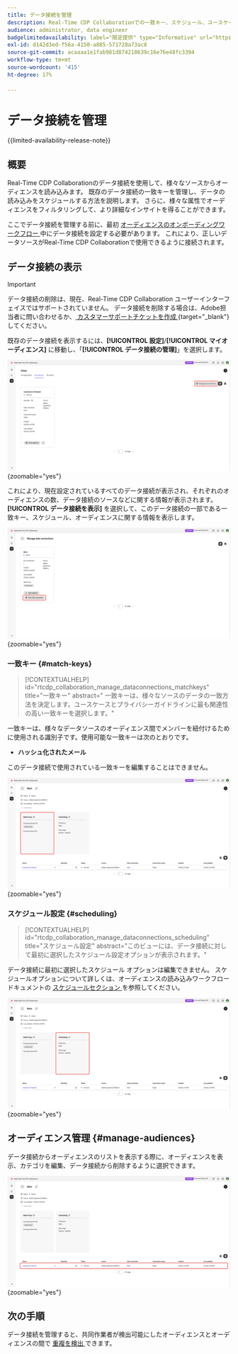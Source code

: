 ```yaml
---
title: データ接続を管理
description: Real-Time CDP Collaborationでの一致キー、スケジュール、ユースケース、オーディエンスフィルタリングなど、データ接続を管理する方法について説明します
audience: administrator, data engineer
badgelimitedavailability: label="限定提供" type="Informative" url="https://helpx.adobe.com/legal/product-descriptions/real-time-customer-data-platform-collaboration.html newtab=true"
exl-id: d142d3ed-f56a-4150-a885-571728a73ac8
source-git-commit: acaaaa1e1fab981d874210639c16e76e48fc3394
workflow-type: tm+mt
source-wordcount: '415'
ht-degree: 17%

---
```


# データ接続を管理

{{limited-availability-release-note}}

## 概要

Real-Time CDP Collaborationのデータ接続を使用して、様々なソースからオーディエンスを読み込みます。 既存のデータ接続の一致キーを管理し、データの読み込みをスケジュールする方法を説明します。 さらに、様々な属性でオーディエンスをフィルタリングして、より詳細なインサイトを得ることができます。

ここでデータ接続を管理する前に、最初 [ オーディエンスのオンボーディングワークフロー ](./onboard-audiences.md) 中にデータ接続を設定する必要があります。 これにより、正しいデータソースがReal-Time CDP Collaborationで使用できるように接続されます。

## データ接続の表示

>[!IMPORTANT]
>
>データ接続の削除は、現在、Real-Time CDP Collaboration ユーザーインターフェイスではサポートされていません。 データ接続を削除する場合は、Adobe担当者に問い合わせるか、[ カスタマーサポートチケットを作成 ](https://experienceleague.adobe.com/home?lang=en&amp;support-tab=open-ticket#support){target="_blank"} してください。

既存のデータ接続を表示するには、**[!UICONTROL 設定]**/**[!UICONTROL マイオーディエンス]** に移動し、「**[!UICONTROL データ接続の管理]**」を選択します。

![ 「データ接続の管理」がハイライト表示されたワークスペースを設定 ](/help/assets/setup/manage-data-connection/manage-data-connection-highlighted.png){zoomable="yes"}

これにより、現在設定されているすべてのデータ接続が表示され、それぞれのオーディエンスの数、データ接続のソースなどに関する情報が表示されます。 **[!UICONTROL データ接続を表示]** を選択して、このデータ接続の一部である一致キー、スケジュール、オーディエンスに関する情報を表示します。

![ 接続がハイライト表示されたデータ接続を管理ワークスペース データ接続を表示。](/help/assets/setup/manage-data-connection/view-data-connection-highlighted.png){zoomable="yes"}

### 一致キー {#match-keys}

>[!CONTEXTUALHELP]
>id="rtcdp_collaboration_manage_dataconnections_matchkeys"
>title="一致キー"
>abstract=" 一致キーは、様々なソースのデータの一致方法を決定します。ユースケースとプライバシーガイドラインに最も関連性の高い一致キーを選択します。"

一致キーは、様々なデータソースのオーディエンス間でメンバーを紐付けるために使用される識別子です。使用可能な一致キーは次のとおりです。

- **ハッシュ化されたメール**

このデータ接続で使用されている一致キーを編集することはできません。

![ 「キーを一致させる」セクションがハイライト表示されたデータ接続ワークスペース。](/help/assets/setup/manage-data-connection/view-data-connection-match-keys.png){zoomable="yes"}

### スケジュール設定 {#scheduling}

>[!CONTEXTUALHELP]
>id="rtcdp_collaboration_manage_dataconnections_scheduling"
>title="スケジュール設定"
>abstract="このビューには、データ接続に対して最初に選択したスケジュール設定オプションが表示されます。"

データ接続に最初に選択したスケジュール オプションは編集できません。 スケジュールオプションについて詳しくは、オーディエンスの読み込みワークフロードキュメントの [ スケジュールセクション ](/help/guide/setup/onboard-audiences.md#schedule) を参照してください。

![ 「スケジュール」セクションがハイライト表示されたデータ接続ワークスペース。](/help/assets/setup/manage-data-connection/view-data-connection-scheduling.png){zoomable="yes"}

## オーディエンス管理 {#manage-audiences}

データ接続からオーディエンスのリストを表示する際に、オーディエンスを表示、カテゴリを編集、データ接続から削除するように選択できます。

![ オーディエンスがハイライト表示されたデータ接続ワークスペース。](/help/assets/setup/manage-data-connection/view-data-connection-manage-audiences.png){zoomable="yes"}

## 次の手順

データ接続を管理すると、共同作業者が検出可能にしたオーディエンスとオーディエンスの間で [ 重複を検出 ](/help/guide/collaborate/discover.md) できます。
